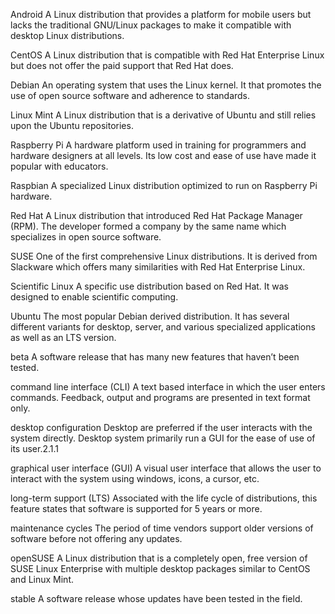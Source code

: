 

Android
    A Linux distribution that provides a platform for mobile users but lacks the traditional GNU/Linux packages to make it compatible with desktop Linux distributions.
  
CentOS
    A Linux distribution that is compatible with Red Hat Enterprise Linux but does not offer the paid support that Red Hat does.
   
Debian
    An operating system that uses the Linux kernel. It that promotes the use of open source software and adherence to standards.
  
Linux Mint
    A Linux distribution that is a derivative of Ubuntu and still relies upon the Ubuntu repositories.
 
Raspberry Pi
    A hardware platform used in training for programmers and hardware designers at all levels. Its low cost and ease of use have made it popular with educators.
   
Raspbian
    A specialized Linux distribution optimized to run on Raspberry Pi hardware.
 
Red Hat
    A Linux distribution that introduced Red Hat Package Manager (RPM). The developer formed a company by the same name which specializes in open source software.
    
SUSE
    One of the first comprehensive Linux distributions. It is derived from Slackware which offers many similarities with Red Hat Enterprise Linux.
  
Scientific Linux
    A specific use distribution based on Red Hat. It was designed to enable scientific computing.

Ubuntu
    The most popular Debian derived distribution. It has several different variants for desktop, server, and various specialized applications as well as an LTS version.
  
beta
    A software release that has many new features that haven’t been tested.
    
command line interface (CLI)
    A text based interface in which the user enters commands. Feedback, output and programs are presented in text format only.
 
desktop configuration
    Desktop are preferred if the user interacts with the system directly. Desktop system primarily run a GUI for the ease of use of its user.2.1.1
   
graphical user interface (GUI)
    A visual user interface that allows the user to interact with the system using windows, icons, a cursor, etc.
    
long-term support (LTS)
    Associated with the life cycle of distributions, this feature states that software is supported for 5 years or more.
   
maintenance cycles
    The period of time vendors support older versions of software before not offering any updates.
    
openSUSE
    A Linux distribution that is a completely open, free version of SUSE Linux Enterprise with multiple desktop packages similar to CentOS and Linux Mint.
  
stable
    A software release whose updates have been tested in the field.
   

